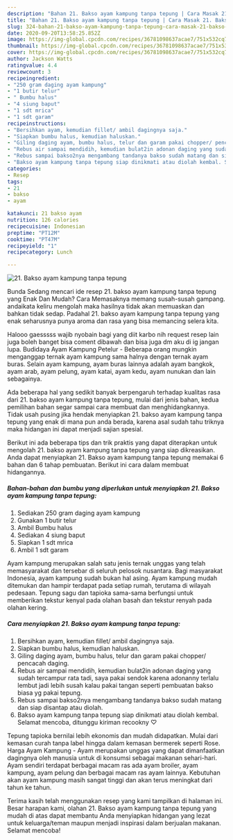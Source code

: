 ```yaml
---
description: "Bahan 21. Bakso ayam kampung tanpa tepung | Cara Masak 21. Bakso ayam kampung tanpa tepung Yang Lezat Sekali"
title: "Bahan 21. Bakso ayam kampung tanpa tepung | Cara Masak 21. Bakso ayam kampung tanpa tepung Yang Lezat Sekali"
slug: 324-bahan-21-bakso-ayam-kampung-tanpa-tepung-cara-masak-21-bakso-ayam-kampung-tanpa-tepung-yang-lezat-sekali
date: 2020-09-20T13:58:25.852Z
image: https://img-global.cpcdn.com/recipes/36781098637acae7/751x532cq70/21-bakso-ayam-kampung-tanpa-tepung-foto-resep-utama.jpg
thumbnail: https://img-global.cpcdn.com/recipes/36781098637acae7/751x532cq70/21-bakso-ayam-kampung-tanpa-tepung-foto-resep-utama.jpg
cover: https://img-global.cpcdn.com/recipes/36781098637acae7/751x532cq70/21-bakso-ayam-kampung-tanpa-tepung-foto-resep-utama.jpg
author: Jackson Watts
ratingvalue: 4.4
reviewcount: 3
recipeingredient:
- "250 gram daging ayam kampung"
- "1 butir telur"
- " Bumbu halus"
- "4 siung baput"
- "1 sdt mrica"
- "1 sdt garam"
recipeinstructions:
- "Bersihkan ayam, kemudian fillet/ ambil dagingnya saja."
- "Siapkan bumbu halus, kemudian haluskan."
- "Giling daging ayam, bumbu halus, telur dan garam pakai chopper/ pencacah daging."
- "Rebus air sampai mendidih, kemudian bulat2in adonan daging yang sudah tercampur rata tadi, saya pakai sendok karena adonanny terlalu lembut jadi lebih susah kalau pakai tangan seperti pembuatan bakso biasa yg pakai tepung."
- "Rebus sampai bakso2nya mengambang tandanya bakso sudah matang dan siap disantap atau diolah."
- "Bakso ayam kampung tanpa tepung siap dinikmati atau diolah kembal. Selamat mencoba, ditunggu kiriman recookny ♡"
categories:
- Resep
tags:
- 21
- bakso
- ayam

katakunci: 21 bakso ayam 
nutrition: 126 calories
recipecuisine: Indonesian
preptime: "PT12M"
cooktime: "PT47M"
recipeyield: "1"
recipecategory: Lunch

---
```



![21. Bakso ayam kampung tanpa tepung](https://img-global.cpcdn.com/recipes/36781098637acae7/751x532cq70/21-bakso-ayam-kampung-tanpa-tepung-foto-resep-utama.jpg)

Bunda Sedang mencari ide resep 21. bakso ayam kampung tanpa tepung yang Enak Dan Mudah? Cara Memasaknya memang susah-susah gampang. andaikata keliru mengolah maka hasilnya tidak akan memuaskan dan bahkan tidak sedap. Padahal 21. bakso ayam kampung tanpa tepung yang enak seharusnya punya aroma dan rasa yang bisa memancing selera kita.

Halooo gaesssss wajib nyobain bagi yang diit karbo nih request resep lain juga boleh banget bisa coment dibawah dan bisa juga dm aku di ig jangan lupa. Budidaya Ayam Kampung Petelur - Beberapa orang mungkin menganggap ternak ayam kampung sama halnya dengan ternak ayam buras. Selain ayam kampung, ayam buras lainnya adalah ayam bangkok, ayam arab, ayam pelung, ayam katai, ayam kedu, ayam nunukan dan lain sebagainya.

Ada beberapa hal yang sedikit banyak berpengaruh terhadap kualitas rasa dari 21. bakso ayam kampung tanpa tepung, mulai dari jenis bahan, kedua pemilihan bahan segar sampai cara membuat dan menghidangkannya. Tidak usah pusing jika hendak menyiapkan 21. bakso ayam kampung tanpa tepung yang enak di mana pun anda berada, karena asal sudah tahu triknya maka hidangan ini dapat menjadi sajian spesial.


Berikut ini ada beberapa tips dan trik praktis yang dapat diterapkan untuk mengolah 21. bakso ayam kampung tanpa tepung yang siap dikreasikan. Anda dapat menyiapkan 21. Bakso ayam kampung tanpa tepung memakai 6 bahan dan 6 tahap pembuatan. Berikut ini cara dalam membuat hidangannya.

<!--inarticleads1-->

##### Bahan-bahan dan bumbu yang diperlukan untuk menyiapkan 21. Bakso ayam kampung tanpa tepung:

1. Sediakan 250 gram daging ayam kampung
1. Gunakan 1 butir telur
1. Ambil  Bumbu halus
1. Sediakan 4 siung baput
1. Siapkan 1 sdt mrica
1. Ambil 1 sdt garam


Ayam kampung merupakan salah satu jenis ternak unggas yang telah memasyarakat dan tersebar di seluruh pelosok nusantara. Bagi masyarakat Indonesia, ayam kampung sudah bukan hal asing. Ayam kampung mudah ditemukan dan hampir terdapat pada setiap rumah, terutama di wilayah pedesaan. Tepung sagu dan tapioka sama-sama berfungsi untuk memberikan tekstur kenyal pada olahan basah dan tekstur renyah pada olahan kering. 

<!--inarticleads2-->

##### Cara menyiapkan 21. Bakso ayam kampung tanpa tepung:

1. Bersihkan ayam, kemudian fillet/ ambil dagingnya saja.
1. Siapkan bumbu halus, kemudian haluskan.
1. Giling daging ayam, bumbu halus, telur dan garam pakai chopper/ pencacah daging.
1. Rebus air sampai mendidih, kemudian bulat2in adonan daging yang sudah tercampur rata tadi, saya pakai sendok karena adonanny terlalu lembut jadi lebih susah kalau pakai tangan seperti pembuatan bakso biasa yg pakai tepung.
1. Rebus sampai bakso2nya mengambang tandanya bakso sudah matang dan siap disantap atau diolah.
1. Bakso ayam kampung tanpa tepung siap dinikmati atau diolah kembal. Selamat mencoba, ditunggu kiriman recookny ♡


Tepung tapioka bernilai lebih ekonomis dan mudah didapatkan. Mulai dari kemasan curah tanpa label hingga dalam kemasan bermerek seperti Rose. Harga Ayam Kampung - Ayam merupakan unggas yang dapat dimanfaatkan dagingnya oleh manusia untuk di konsumsi sebagai makanan sehari-hari. Ayam sendiri terdapat berbagai macam ras ada ayam broiler, ayam kampung, ayam pelung dan berbagai macam ras ayam lainnya. Kebutuhan akan ayam kampung masih sangat tinggi dan akan terus meningkat dari tahun ke tahun. 

Terima kasih telah menggunakan resep yang kami tampilkan di halaman ini. Besar harapan kami, olahan 21. Bakso ayam kampung tanpa tepung yang mudah di atas dapat membantu Anda menyiapkan hidangan yang lezat untuk keluarga/teman maupun menjadi inspirasi dalam berjualan makanan. Selamat mencoba!
